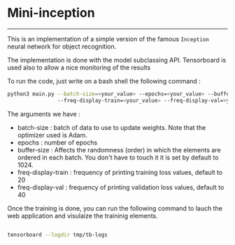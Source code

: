 # Mini-inception


---

This is an implementation of a simple version of the famous `Inception` neural network for object recognition.

The implementation is done with the model subclassing API. Tensorboard is used also to allow a nice monitoring of the results


To run the code, just write on a bash shell the following command : 

```bash
python3 main.py --batch-size=<your_value> --epochs=<your_value> --buffer-size=<optional_argument>
                --freq-display-train=<your_value> --freq-display-val=<your_value>

```

The arguments we have : 

- batch-size : batch of data to use to update weights. Note that the optimizer used is Adam.
- epochs : number of epochs
- buffer-size : Affects the randomness (order) in which the elements are ordered in each batch. You don't have to touch it it is set by default to 1024.
- freq-display-train : frequency of printing training loss values, default to 20
- freq-display-val : frequency of printing validation loss values, default to 40


Once the training is done, you can run the following command to lauch the web application and visulaize the traininig elements.

```bash

tensorboard --logdir tmp/tb-logs
```

